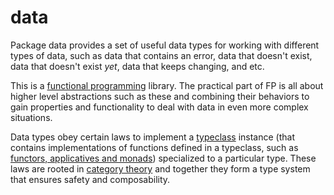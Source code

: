 # data

Package data provides a set of useful data types for working with different types of data, such as data that contains an error, data that doesn't exist, data that doesn't exist _yet_, data that keeps changing, and etc.

This is a [functional programming](https://github.com/enricopolanski/functional-programming) library. The practical part of FP is all about higher level abstractions such as these and combining their behaviors to gain properties and functionality to deal with data in even more complex situations.

Data types obey certain laws to implement a [typeclass](https://wiki.haskell.org/Typeclassopedia) instance (that contains implementations of functions defined in a typeclass, such as [functors, applicatives and monads](https://www.adit.io/posts/2013-04-17-functors,_applicatives,_and_monads_in_pictures.html)) specialized to a particular type. These laws are rooted in [category theory](https://www.youtube.com/watch?v=V10hzjgoklA) and together they form a type system that ensures safety and composability.
